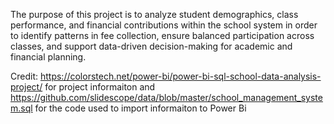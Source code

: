 The purpose of this project is to analyze student demographics, class performance, and financial contributions within the school system in order to identify patterns in fee collection, ensure balanced participation across classes, and support data-driven decision-making for academic and financial planning.



Credit: https://colorstech.net/power-bi/power-bi-sql-school-data-analysis-project/ for project informaiton and https://github.com/slidescope/data/blob/master/school_management_system.sql for the code used to import informaiton to Power Bi
